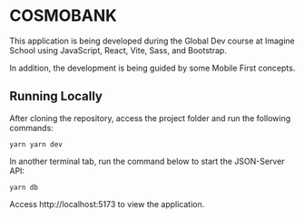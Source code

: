# COSMOBANK

This application is being developed during the Global Dev course at Imagine School using JavaScript, React, Vite, Sass, and Bootstrap.

In addition, the development is being guided by some Mobile First concepts.

## Running Locally

After cloning the repository, access the project folder and run the following commands:

`yarn
yarn dev`

In another terminal tab, run the command below to start the JSON-Server API:

`yarn db`

Access http://localhost:5173 to view the application.
